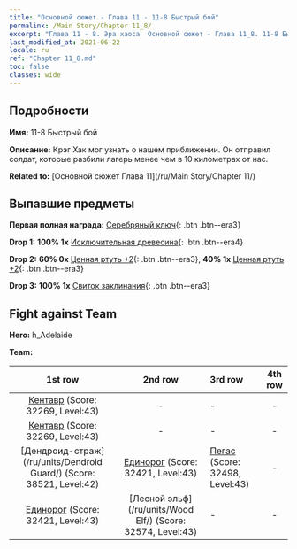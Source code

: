 ```yaml
---
title: "Основной сюжет - Глава 11 - 11-8 Быстрый бой"
permalink: /Main Story/Chapter 11_8/
excerpt: "Глава 11 - 8. Эра хаоса  Основной сюжет - Глава 11_8. 11-8 Быстрый бой"
last_modified_at: 2021-06-22
locale: ru
ref: "Chapter 11_8.md"
toc: false
classes: wide
---
```


## Подробности

 **Имя:** 11-8 Быстрый бой

 **Описание:** Крэг Хак мог узнать о нашем приближении. Он отправил солдат, которые разбили лагерь менее чем в 10 километрах от нас.

 **Related to:** [Основной сюжет Глава 11](/ru/Main Story/Chapter 11/)

## Выпавшие предметы

 **Первая полная награда:** [Серебряный ключ](/ItemsRU/con_693/){: .btn .btn--era3}

 **Drop 1:** **100% 1x** [Исключительная древесина](/ItemsRU/mat_34/){: .btn .btn--era4}

 **Drop 2:** **60% 0x** [Ценная ртуть +2](/ItemsRU/mat_28/){: .btn .btn--era3}, **40% 1x** [Ценная ртуть +2](/ItemsRU/mat_28/){: .btn .btn--era3}

 **Drop 3:** **100% 1x** [Свиток заклинания](/ItemsRU/con_694/){: .btn .btn--era3}


## Fight against Team
 **Hero:** h_Adelaide

 **Team:**


  | 1st row | 2nd row | 3rd row | 4th row |
  |:----:|:----:|:----|:----:|
  | [Кентавр](/ru/units/Centaur/) (Score: 32269, Level:43)  | - | - | - |
  | [Кентавр](/ru/units/Centaur/) (Score: 32269, Level:43)  | - | - | - |
  | [Дендроид-страж](/ru/units/Dendroid Guard/) (Score: 38521, Level:42)  | [Единорог](/ru/units/Unicorn/) (Score: 32421, Level:43)  | [Пегас](/ru/units/Pegasus/) (Score: 32498, Level:43)  | - |
  | [Единорог](/ru/units/Unicorn/) (Score: 32421, Level:43)  | [Лесной эльф](/ru/units/Wood Elf/) (Score: 32574, Level:43)  | - | - |


